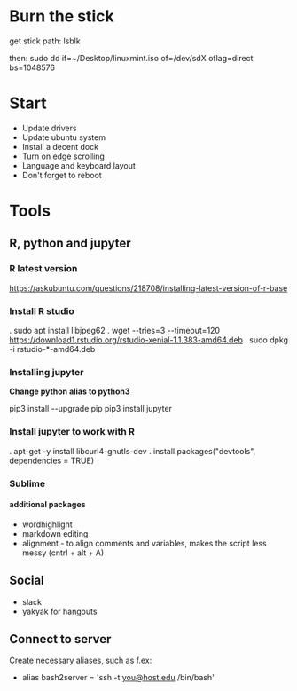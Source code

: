 # Burn the stick

get stick path: 
lsblk

then:
sudo dd if=~/Desktop/linuxmint.iso of=/dev/sdX oflag=direct  bs=1048576


# Start

* Update drivers
* Update ubuntu system 
* Install a decent dock
* Turn on edge scrolling
* Language and keyboard layout
* Don't forget to reboot

# Tools

## R, python and jupyter
### R latest version
https://askubuntu.com/questions/218708/installing-latest-version-of-r-base

### Install R studio 
. sudo apt install libjpeg62
. wget --tries=3 --timeout=120 https://download1.rstudio.org/rstudio-xenial-1.1.383-amd64.deb
. sudo dpkg -i rstudio-*-amd64.deb

### Installing jupyter
**Change python alias to python3**

pip3 install --upgrade pip
pip3 install jupyter

### Install jupyter to work with R
. apt-get -y install libcurl4-gnutls-dev
. install.packages("devtools", dependencies = TRUE)

### Sublime 
#### additional packages
* wordhighlight
* markdown editing
* alignment - to align comments and variables, makes the script less messy (cntrl + alt + A)


## Social
* slack
* yakyak for hangouts 

## Connect to server
Create necessary aliases, such as f.ex:
* alias bash2server = 'ssh -t you@host.edu /bin/bash'
